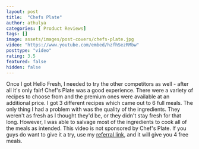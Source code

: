 ```yaml
---
layout: post
title:  "Chefs Plate"
author: athulya
categories: [ Product Reviews]
tags: []
image: assets/images/post-covers/chefs-plate.jpg
video: "https://www.youtube.com/embed/hzfhSezRMbw"
posttype: "video"
rating: 3.5
featured: false
hidden: false
---
```



Once I got Hello Fresh, I needed to try the other competitors as well - after all it's only fair! Chef's Plate was a good experience. There were a variety of recipes to choose from and the premium ones were available at an additional price. I got 3 different recipes which came out to 6 full meals. The only thing I had a problem with was the quality of the ingredients. They weren't as fresh as I thought they'd be, or they didn't stay fresh for that long. However, I was able to salvage most of the ingredients to cook all of the meals as intended. This video is not sponsored by Chef's Plate. If you guys do want to give it a try, use my [referral link]( https://www.chefsplate.com/?r=3pc-uyzEe6W), and it will give you 4 free meals. 